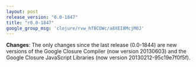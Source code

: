 ```yaml
---
layout: post
release_version: "0.0-1847"
title: "r0.0-1847"
google_group_msg: 'clojure/rvw_hfBCOWc/a8XEI8McjM0J'
---
```


__Changes__: The only changes since the last release (0.0-1844) are new versions of the Google Closure Compiler (now version 20130603) and the Google Closure JavaScript Libraries (now version 20130212-95c19e7f0f5f).
